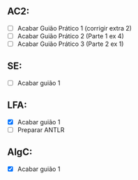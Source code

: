 ## AC2:
- [ ] Acabar Guião Prático 1 (corrigir extra 2)
- [ ] Acabar Guião Prático 2 (Parte 1 ex 4)
- [ ] Acabar Guião Prático 3 (Parte 2 ex 1)

## SE:
- [ ] Acabar guião 1

## LFA:
- [x] Acabar guião 1
- [ ] Preparar ANTLR

## AlgC: 
- [x] Acabar guião 1
